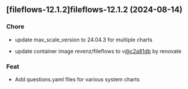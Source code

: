 

## [fileflows-12.1.2]fileflows-12.1.2 (2024-08-14)

### Chore



- update max_scale_version to 24.04.3 for multiple charts

- update container image revenz/fileflows to v[@c2a81db](https://github.com/c2a81db) by renovate

### Feat



- Add questions.yaml files for various system charts